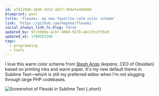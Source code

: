 ```yaml
---
id: e74129d6-16d5-4152-ab27-764efe46b69d
blueprint: post
title: 'Flexoki: my new favorite calm color scheme'
link: 'https://github.com/kepano/flexoki'
social_always_link_to_blog: false
updated_by: 97c59bba-acb7-406d-9278-abc37e3f76a9
updated_at: 1700501286
tags:
  - programming
  - tools
---
```

I love this warm color scheme from [Steph Ango](https://stephango.com/flexoki) (_kepano_, CEO of Obsidian) based on printing inks and warm paper. It's my new default theme in Sublime Text—which is still my preferred editor when I'm not slogging through large PHP codebases.

![Screenshot of Flexoki in Sublime Text](https://sebastiandedeyne.com/assets/flexoki.webp)
{.short}
